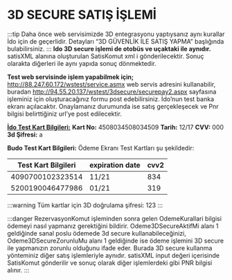 # 3D SECURE SATIŞ İŞLEMİ
:::tip
Daha önce web servisimizde 3D entegrasyonu yaptıysanız aynı kurallar İdo için de geçerlidir. Detayları “3D GÜVENLİK İLE SATIŞ YAPMA” başlığında bulabilirsiniz. 
:::
**Ido 3D secure işlemi de otobüs ve uçaktaki ile aynıdır.** satisXML alanına oluşturulan SatisKomut xml i gönderilecektir. Sonuç olarakta diğerleri ile aynı yapıda sonuç dönmektedir.

**Test web servisinde işlem yapabilmek için;**
http://88.247.60.172/wstest/service.asmx web servis adresini kullanabilir, buradan http://94.55.20.137/wstest/3dsecure/securepay2.aspx sayfasına işleminiz için oluşturacağınız formu post edebilirsiniz. İdo’nun test banka ekranı açılacaktır. Onaylamanız durumunda ise satış gerçekleşecek ve Pnr bilgisi belirttiğiniz url’ye post edilecektir.

**<u>İdo Test Kart Bilgileri:</u>**
**Kart No:** 4508034508034509
**Tarih:** 12/17
**CVV:** 000
**3d Şifresi:** a

**Budo Test Kart Bilgileri:**
Ödeme Ekranı Test Kartları şu şekildedir:

|Test Kart Bilgileri|expiration date|cvv2|
|-------------------|---------------|----|
|4090700102323514|11/21|834|
|5200190046477986|01/21|319|
:::warning
Tüm kartlar için 3D doğrulama şifresi: 123
:::

:::danger
RezervasyonKomut işleminden sonra gelen OdemeKurallari bilgisi ödemeyi nasıl yapmanız gerektiğini bildirir. Odeme3DSecureAktifMi alanı 1 geldiğinde sanal poslu ödemede 3d secure kullanabileceğinizi, Odeme3DSecureZorunluMu alanı 1 geldiğinde ise ödeme işlemini 3D secure ile yapmanızın zorunlu olduğunu ifade eder. Burada 3D secure kullanma yönteminiz diğer satış işlemleriyle aynıdır. satisXML input değeri içerisinde SatisKomut gönderilir ve sonuç olarak diğer işlemlerdeki gibi PNR bilgisi alınır.
:::
